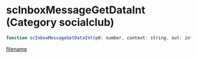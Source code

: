 # scInboxMessageGetDataInt (Category socialclub)

```js
function scInboxMessageGetDataInt(p0: number, context: string, out: intPtr): Array
```

[filename](scInboxMessageGetDataInt_m.md ':include')